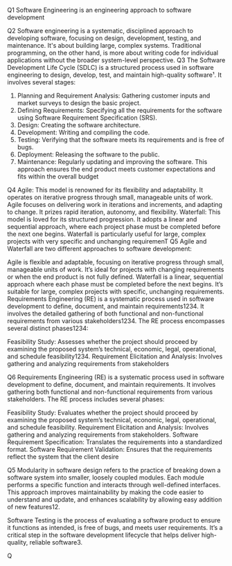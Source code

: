 Q1
Software Engineering is an engineering approach to software development

Q2
Software engineering is a systematic, disciplined approach to developing software, focusing on design, development, testing, and maintenance. It's about building large, complex systems. Traditional programming, on the other hand, is more about writing code for individual applications without the broader system-level perspective.
Q3
The Software Development Life Cycle (SDLC) is a structured process used in software engineering to design, develop, test, and maintain high-quality software¹. It involves several stages:
1. Planning and Requirement Analysis: Gathering customer inputs and market surveys to design the basic project.
2. Defining Requirements: Specifying all the requirements for the software using Software Requirement Specification (SRS).
3. Design: Creating the software architecture.
4. Development: Writing and compiling the code.
5. Testing: Verifying that the software meets its requirements and is free of bugs.
6. Deployment: Releasing the software to the public.
7. Maintenance: Regularly updating and improving the software.
This approach ensures the end product meets customer expectations and fits within the overall budget

Q4
Agile: This model is renowned for its flexibility and adaptability. It operates on iterative progress through small, manageable units of work. Agile focuses on delivering work in iterations and increments, and adapting to change. It prizes rapid iteration, autonomy, and flexibility.
Waterfall: This model is loved for its structured progression. It adopts a linear and sequential approach, where each project phase must be completed before the next one begins. Waterfall is particularly useful for large, complex projects with very specific and unchanging requiremenT
Q5
Agile and Waterfall are two different approaches to software development:

Agile is flexible and adaptable, focusing on iterative progress through small, manageable units of work. It’s ideal for projects with changing requirements or when the end product is not fully defined.
Waterfall is a linear, sequential approach where each phase must be completed before the next begins. It’s suitable for large, complex projects with specific, unchanging requirements.
Requirements Engineering (RE) is a systematic process used in software development to define, document, and maintain requirements1234. It involves the detailed gathering of both functional and non-functional requirements from various stakeholders1234. The RE process encompasses several distinct phases1234:

Feasibility Study: Assesses whether the project should proceed by examining the proposed system’s technical, economic, legal, operational, and schedule feasibility1234.
Requirement Elicitation and Analysis: Involves gathering and analyzing requirements from stakeholders

Q6
Requirements Engineering (RE) is a systematic process used in software development to define, document, and maintain requirements. It involves gathering both functional and non-functional requirements from various stakeholders. The RE process includes several phases:

Feasibility Study: Evaluates whether the project should proceed by examining the proposed system’s technical, economic, legal, operational, and schedule feasibility.
Requirement Elicitation and Analysis: Involves gathering and analyzing requirements from stakeholders.
Software Requirement Specification: Translates the requirements into a standardized format.
Software Requirement Validation: Ensures that the requirements reflect the system that the client desire

Q5
Modularity in software design refers to the practice of breaking down a software system into smaller, loosely coupled modules. Each module performs a specific function and interacts through well-defined interfaces. This approach improves maintainability by making the code easier to understand and update, and enhances scalability by allowing easy addition of new features12.

Software Testing is the process of evaluating a software product to ensure it functions as intended, is free of bugs, and meets user requirements. It’s a critical step in the software development lifecycle that helps deliver high-quality, reliable software3.

Q